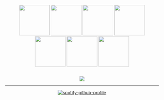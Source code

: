 <div align="center">
  <img height="100px" src="https://cdn.jsdelivr.net/gh/devicons/devicon/icons/photoshop/photoshop-line.svg"/>
  <img height="100px" src="https://cdn.jsdelivr.net/gh/devicons/devicon/icons/html5/html5-original.svg"/>
  <img height="100px" src="https://cdn.jsdelivr.net/gh/devicons/devicon/icons/css3/css3-original.svg"/>
  <img height="100px" src="https://cdn.jsdelivr.net/gh/devicons/devicon/icons/javascript/javascript-original.svg"/>
  <img height="100px" src="https://cdn.jsdelivr.net/gh/devicons/devicon/icons/react/react-original.svg"/>
  <img height="100px" src="https://cdn.jsdelivr.net/gh/devicons/devicon/icons/java/java-original.svg"/>
  <img height="100px" src="https://cdn.jsdelivr.net/gh/devicons/devicon/icons/python/python-original.svg"/> 
</div>

##

<div align="center">
  <img align="center" src="https://github-readme-stats.vercel.app/api/top-langs/?username=anaooz&layout=donut&theme=dracula"/>
</div>

---

<div align="center">
  <a href="https://spotify-github-profile.vercel.app/api/view?uid=49gqydrs74le2brtqotg7xozu&redirect=true">
  <img src="https://spotify-github-profile.vercel.app/api/view?uid=49gqydrs74le2brtqotg7xozu&cover_image=true&theme=default&bar_color=53b14f&bar_color_cover=true" alt="spotify-github-profile">
  </a>
</div>
